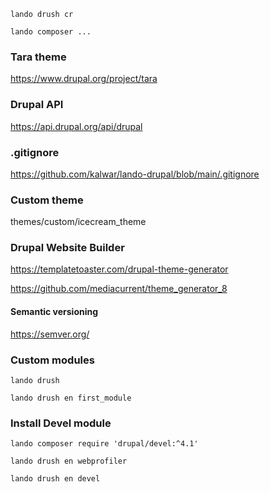 <!-- Clear cache -->

```
lando drush cr
```

<!-- Remenber lando before any composer commands -->

```
lando composer ...
```

### Tara theme

https://www.drupal.org/project/tara

<!-- Documentation -->

### Drupal API

https://api.drupal.org/api/drupal

### .gitignore

https://github.com/kalwar/lando-drupal/blob/main/.gitignore

### Custom theme

themes/custom/icecream_theme

### Drupal Website Builder

https://templatetoaster.com/drupal-theme-generator

https://github.com/mediacurrent/theme_generator_8

#### Semantic versioning

https://semver.org/

### Custom modules

```shell
lando drush
```

```shell
lando drush en first_module
```

### Install Devel module

```
lando composer require 'drupal/devel:^4.1'
```

```
lando drush en webprofiler
```

```
lando drush en devel
```
